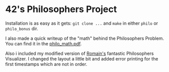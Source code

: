 # 42's Philosophers Project

Installation is as easy as it gets: `git clone ...` and `make` in either `philo` or
`philo_bonus` dir.

I also made a quick writeup of the "math" behind the Philosophers Problem. You
can find it in the [philo_math.pdf](https://github.com/mofrim/42-philosophers/blob/main/philo_math.pdf).

Also i included my modified version of [Romain's](https://github.com/rom98759)
fantastic Philosophers Visualizer. I changed the layout a little bit and added
error printing for the first timestamps which are not in order.
